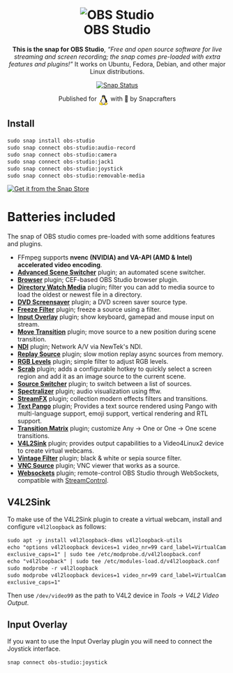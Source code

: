<h1 align="center">
  <img src="https://avatars1.githubusercontent.com/u/7725691?v=3&s=256" alt="OBS Studio">
  <br />
  OBS Studio
</h1>

<p align="center"><b>This is the snap for OBS Studio</b>, <i>“Free and open source software for live streaming and screen recording; the snap comes pre-loaded with extra features and plugins!”</i> It works on Ubuntu, Fedora, Debian, and other major Linux distributions.</p>

<p align="center">
<a href="https://build.snapcraft.io/user/snapcrafters/obs-studio"><img src="https://build.snapcraft.io/badge/snapcrafters/obs-studio.svg" alt="Snap Status"></a>
</p>

<!-- Uncomment and modify this when you have a screenshot
![my-snap-name](screenshot.png?raw=true "my-snap-name")
-->

<p align="center">Published for <img src="https://raw.githubusercontent.com/anythingcodes/slack-emoji-for-techies/gh-pages/emoji/tux.png" align="top" width="24" /> with 💝 by Snapcrafters</p>

## Install

    sudo snap install obs-studio
    sudo snap connect obs-studio:audio-record
    sudo snap connect obs-studio:camera
    sudo snap connect obs-studio:jack1
    sudo snap connect obs-studio:joystick
    sudo snap connect obs-studio:removable-media

[![Get it from the Snap Store](https://snapcraft.io/static/images/badges/en/snap-store-black.svg)](https://snapcraft.io/obs-studio)

# Batteries included

The snap of OBS studio comes pre-loaded with some additions features and plugins.

  * FFmpeg supports **nvenc (NVIDIA) and VA-API (AMD & Intel) accelerated video encoding**.
  * **[Advanced Scene Switcher](https://github.com/WarmUpTill/SceneSwitcher)** plugin; an automated scene switcher.
  * **[Browser](https://github.com/obsproject/obs-browser)** plugin; CEF-based OBS Studio browser plugin.
  * **[Directory Watch Media](https://github.com/exeldro/obs-dir-watch-media)** plugin; filter you can add to media source to load the oldest or newest file in a directory.
  * **[DVD Screensaver](https://github.com/univrsal/dvds3)** plugin; a DVD screen saver source type.
  * **[Freeze Filter](https://github.com/exeldro/obs-freeze-filter)** plugin; freeze a source using a filter.
  * **[Input Overlay](https://github.com/univrsal/input-overlay)** plugin; show keyboard, gamepad and mouse input on stream.
  * **[Move Transition](https://github.com/exeldro/obs-move-transition)** plugin; move source to a new position during scene transition.
  * **[NDI](https://github.com/Palakis/obs-ndi)** plugin; Network A/V via NewTek's NDI.
  * **[Replay Source](https://github.com/exeldro/obs-replay-source)** plugin; slow motion replay async sources from memory.
  * **[RGB Levels](https://github.com/petrifiedpenguin/obs-rgb-levels-filter)** plugin; simple filter to adjust RGB levels.
  * **[Scrab](https://github.com/univrsal/scrab)** plugin; adds a configurable hotkey to quickly select a screen region and add it as an image source to the current scene.
  * **[Source Switcher](https://github.com/exeldro/obs-source-switcher)** plugin; to switch between a list of sources.
  * **[Spectralizer](https://github.com/univrsal/spectralizer)** plugin; audio visualization using fftw.
  * **[StreamFX](https://github.com/Xaymar/obs-StreamFX)** plugin; collection modern effects filters and transitions.
  * **[Text Pango](https://github.com/kkartaltepe/obs-text-pango)** plugin; Provides a text source rendered using Pango with multi-language support, emoji support, vertical rendering and RTL support.
  * **[Transition Matrix](https://github.com/admshao/obs-transition-matrix)** plugin; customize Any -> One or One -> One scene transitions.
  * **[V4L2Sink](https://github.com/CatxFish/obs-v4l2sink)** plugin; provides output capabilities to a Video4Linux2 device to create virtual webcams.
  * **[Vintage Filter](https://github.com/cg2121/obs-vintage-filter)** plugin; black & white or sepia source filter.
  * **[VNC Source](https://github.com/norihiro/obs-vnc)** plugin; VNC viewer that works as a source.
  * **[Websockets](https://github.com/Palakis/obs-websocket)** plugin; remote-control OBS Studio through WebSockets, compatible with [StreamControl](https://play.google.com/store/apps/details?id=dev.t4ils.obs_remote&hl=en).

## V4L2Sink

To make use of the V4L2Sink plugin to create a virtual webcam, install
and configure `v4l2loopback` as follows:

```
sudo apt -y install v4l2loopback-dkms v4l2loopback-utils
echo "options v4l2loopback devices=1 video_nr=99 card_label=VirtualCam exclusive_caps=1" | sudo tee /etc/modprobe.d/v4l2loopback.conf
echo "v4l2loopback" | sudo tee /etc/modules-load.d/v4l2loopback.conf
sudo modprobe -r v4l2loopback
sudo modprobe v4l2loopback devices=1 video_nr=99 card_label=VirtualCam exclusive_caps=1"
```

Then use `/dev/video99` as the path to V4L2 device in *Tools -> V4L2 Video Output*.

## Input Overlay

If you want to use the Input Overlay plugin you will need to connect the Joystick interface.

```
snap connect obs-studio:joystick
```